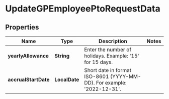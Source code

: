 

# UpdateGPEmployeePtoRequestData


## Properties

| Name | Type | Description | Notes |
|------------ | ------------- | ------------- | -------------|
|**yearlyAllowance** | **String** | Enter the number of holidays. Example: &#39;15&#39; for 15 days. |  |
|**accrualStartDate** | **LocalDate** | Short date in format ISO-8601 (YYYY-MM-DD). For example: &#39;2022-12-31&#39;. |  |




